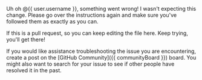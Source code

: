 Uh oh @{{ user.username }}, something went wrong! I wasn't expecting this change. Please go over the instructions again and make sure you've followed them as exactly as you can.

If this is a pull request, so you can keep editing the file here. Keep trying, you'll get there!

If you would like assistance troubleshooting the issue you are encountering, create a post on the [GitHub Community]({{ communityBoard }}) board. You might also want to search for your issue to see if other people have resolved it in the past.
